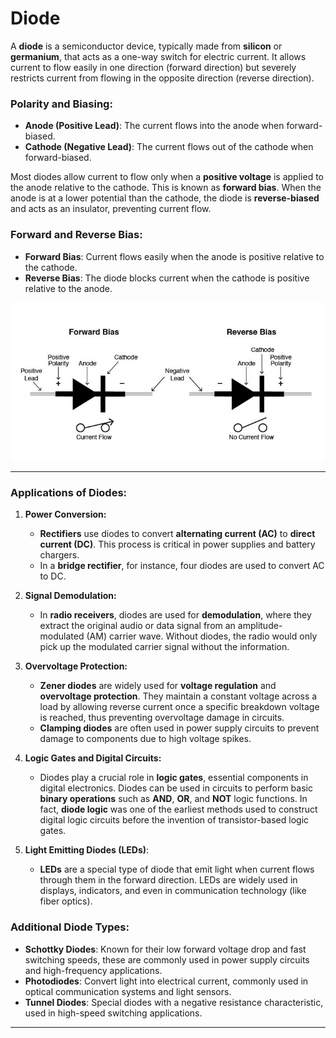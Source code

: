 # Diode

A **diode** is a semiconductor device, typically made from **silicon** or **germanium**, that acts as a one-way switch for electric current. It allows current to flow easily in one direction (forward direction) but severely restricts current from flowing in the opposite direction (reverse direction).

### **Polarity and Biasing:**

* **Anode (Positive Lead)**: The current flows into the anode when forward-biased.
* **Cathode (Negative Lead)**: The current flows out of the cathode when forward-biased.

Most diodes allow current to flow only when a **positive voltage** is applied to the anode relative to the cathode. This is known as **forward bias**. When the anode is at a lower potential than the cathode, the diode is **reverse-biased** and acts as an insulator, preventing current flow.

### **Forward and Reverse Bias:**

* **Forward Bias**: Current flows easily when the anode is positive relative to the cathode.
* **Reverse Bias**: The diode blocks current when the cathode is positive relative to the anode.

![diode](/assets/img/diode.jpg)

---

### **Applications of Diodes:**

1. **Power Conversion:**

   * **Rectifiers** use diodes to convert **alternating current (AC)** to **direct current (DC)**. This process is critical in power supplies and battery chargers.
   * In a **bridge rectifier**, for instance, four diodes are used to convert AC to DC.

2. **Signal Demodulation:**

   * In **radio receivers**, diodes are used for **demodulation**, where they extract the original audio or data signal from an amplitude-modulated (AM) carrier wave. Without diodes, the radio would only pick up the modulated carrier signal without the information.

3. **Overvoltage Protection:**

   * **Zener diodes** are widely used for **voltage regulation** and **overvoltage protection**. They maintain a constant voltage across a load by allowing reverse current once a specific breakdown voltage is reached, thus preventing overvoltage damage in circuits.
   * **Clamping diodes** are often used in power supply circuits to prevent damage to components due to high voltage spikes.

4. **Logic Gates and Digital Circuits:**

   * Diodes play a crucial role in **logic gates**, essential components in digital electronics. Diodes can be used in circuits to perform basic **binary operations** such as **AND**, **OR**, and **NOT** logic functions. In fact, **diode logic** was one of the earliest methods used to construct digital logic circuits before the invention of transistor-based logic gates.

5. **Light Emitting Diodes (LEDs)**:

   * **LEDs** are a special type of diode that emit light when current flows through them in the forward direction. LEDs are widely used in displays, indicators, and even in communication technology (like fiber optics).

### Additional Diode Types:

* **Schottky Diodes**: Known for their low forward voltage drop and fast switching speeds, these are commonly used in power supply circuits and high-frequency applications.
* **Photodiodes**: Convert light into electrical current, commonly used in optical communication systems and light sensors.
* **Tunnel Diodes**: Special diodes with a negative resistance characteristic, used in high-speed switching applications.

---

